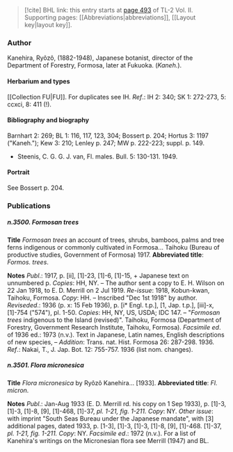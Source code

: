 > [!cite] BHL link: this entry starts at [page 493](https://www.biodiversitylibrary.org/item/103253#page/519/mode/1up) of TL-2 Vol. II.
> Supporting pages: [[Abbreviations|abbreviations]], [[Layout key|layout key]].

### Author

Kanehira, Ryôzô, (1882-1948), Japanese botanist, director of the Department of Forestry, Formosa, later at Fukuoka. (*Kaneh.*).

#### Herbarium and types

[[Collection FU|FU]]. For duplicates see IH.
*Ref*.: IH 2: 340; SK 1: 272-273, 5: ccxci, 8: 411 (!).

#### Bibliography and biography

Barnhart 2: 269; BL 1: 116, 117, 123, 304; Bossert p. 204; Hortus 3: 1197 ("Kaneh."); Kew 3: 210; Lenley p. 247; MW p. 222-223; suppl. p. 149.
- Steenis, C. G. G. J. van, Fl. males. Bull. 5: 130-131. 1949.

#### Portrait

See Bossert p. 204.

### Publications

##### n.3500. Formosan trees

**Title**
*Formosan trees* an account of trees, shrubs, bamboos, palms and tree ferns indigenous or commonly cultivated in Formosa... Taihoku (Bureau of productive studies, Government of Formosa) 1917.
**Abbreviated title**: *Formos. trees*.

**Notes**
*Publ*.: 1917, p. \[ii\], \[1\]-23, \[1\]-6, \[1\]-15, + Japanese text on unnumbered p. *Copies*: HH, NY. – The author sent a copy to E. H. Wilson on 22 Jan 1918, to E. D. Merrill on 2 Jul 1919.
*Re-issue*: 1918, Kobun-kwan, Taihoku, Formosa. *Copy*: HH. – Inscribed "Dec 1st 1918" by author.
*Reviseded*.: 1936 (p. x: 15 Feb 1936), p. \[i\* Engl. t.p.\], \[1, Jap. t.p.\], \[iii\]-x, \[1\]-754 ("574"), pl. 1-50. *Copies*: HH, NY, US, USDA; IDC 147. – "*Formosan trees* indigenous to the Island (revised)". Taihoku, Formosa (Department of Forestry, Government Research Institute, Taihoku, Formosa).
*Facsimile ed*. of 1936 ed.: 1973 (n.v.). Text in Japanese, Latin names, English descriptions of new species, – *Addition*: Trans. nat. Hist. Formosa 26: 287-298. 1936.
*Ref*.: Nakai, T., J. Jap. Bot. 12: 755-757. 1936 (list nom. changes).

##### n.3501. Flora micronesica

**Title**
*Flora micronesica* by Ryôzô Kanehira... \[1933\].
**Abbreviated title**: *Fl. micron.*

**Notes**
*Publ*.: Jan-Aug 1933 (E. D. Merrill rd. his copy on 1 Sep 1933), p. \[1\]-3, \[1\]-3, \[1\]-8, \[9\], \[1\]-468, \[1\]-37, *pl. 1-21, fig. 1-211. Copy*: NY.
*Other issue*: with imprint "South Seas Bureau under the Japanese mandate", with \[3\] additional pages, dated 1933, p. \[1-3\], \[1\]-3, \[1\]-3, \[1\]-8, \[9\], \[1\]-468. \[1\]-37, *pl. 1-21, fig. 1-211. Copy*: NY.
*Facsimile ed*.: 1972 (n.v.).
For a list of Kanehira's writings on the Micronesian flora see Merrill (1947) and BL.

